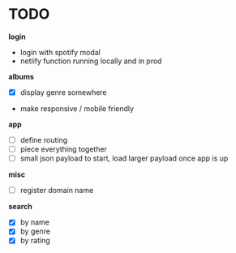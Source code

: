 # TODO

**login**
* login with spotify modal
* netlify function running locally and in prod

**albums**
* [x] display genre somewhere
* make responsive / mobile friendly

**app**
* [ ] define routing
* [ ] piece everything together
* [ ] small json payload to start, load larger payload once app is up

**misc**
* [ ] register domain name

**search**
* [x] by name
* [x] by genre
* [x] by rating
